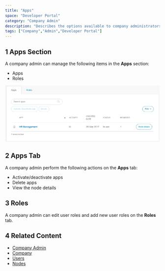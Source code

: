 ```yaml
---
title: "Apps"
space: "Developer Portal"
category: "Company Admin"
description: "Describes the options available to company administrators in a Mendix app."
tags: ["Company","Admin","Developer Portal"]
---
```


## 1 Apps Section

A company admin can manage the following items in the **Apps** section:

* Apps
* Roles

![](attachments/appsettings.jpg)

## 2 Apps Tab

A company admin perform the following actions on the **Apps** tab:

* Activate/deactivate apps
* Delete apps
* View the node details

## 3 Roles

A company admin can edit user roles and add new user roles on the **Roles** tab.

## 4 Related Content

* [Company Admin](index)
* [Company](company)
* [Users](users)
* [Nodes](nodes)
